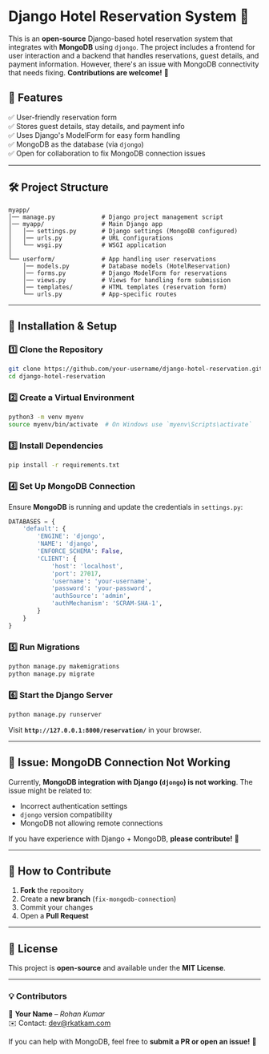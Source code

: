 # Django Hotel Reservation System 🏨  

This is an **open-source** Django-based hotel reservation system that integrates with **MongoDB** using `djongo`. The project includes a frontend for user interaction and a backend that handles reservations, guest details, and payment information. However, there's an issue with MongoDB connectivity that needs fixing. **Contributions are welcome!** 🚀  

## 📌 Features  
✅ User-friendly reservation form  
✅ Stores guest details, stay details, and payment info  
✅ Uses Django's ModelForm for easy form handling  
✅ MongoDB as the database (via `djongo`)  
✅ Open for collaboration to fix MongoDB connection issues  

---

## 🛠️ Project Structure  

```
myapp/ 
│── manage.py             # Django project management script
│── myapp/                # Main Django app
│   │── settings.py       # Django settings (MongoDB configured)
│   │── urls.py           # URL configurations
│   └── wsgi.py           # WSGI application
│
└── userform/             # App handling user reservations
    │── models.py         # Database models (HotelReservation)
    │── forms.py          # Django ModelForm for reservations
    │── views.py          # Views for handling form submission
    │── templates/        # HTML templates (reservation form)
    └── urls.py           # App-specific routes
```

---

## 🚀 Installation & Setup  

### 1️⃣ Clone the Repository  

```sh
git clone https://github.com/your-username/django-hotel-reservation.git
cd django-hotel-reservation
```

### 2️⃣ Create a Virtual Environment  

```sh
python3 -m venv myenv
source myenv/bin/activate  # On Windows use `myenv\Scripts\activate`
```

### 3️⃣ Install Dependencies  

```sh
pip install -r requirements.txt
```

### 4️⃣ Set Up MongoDB Connection  

Ensure **MongoDB** is running and update the credentials in `settings.py`:  

```python
DATABASES = {
    'default': {
        'ENGINE': 'djongo',
        'NAME': 'django',  
        'ENFORCE_SCHEMA': False,
        'CLIENT': {
            'host': 'localhost',
            'port': 27017,
            'username': 'your-username',
            'password': 'your-password',
            'authSource': 'admin',
            'authMechanism': 'SCRAM-SHA-1',
        }
    }
}
```

### 5️⃣ Run Migrations  

```sh
python manage.py makemigrations
python manage.py migrate
```

### 6️⃣ Start the Django Server  

```sh
python manage.py runserver
```

Visit **`http://127.0.0.1:8000/reservation/`** in your browser.

---

## 🐞 Issue: MongoDB Connection Not Working  

Currently, **MongoDB integration with Django (`djongo`) is not working**. The issue might be related to:  
- Incorrect authentication settings  
- `djongo` version compatibility  
- MongoDB not allowing remote connections  

If you have experience with Django + MongoDB, **please contribute!** 🙌  

---

## 🤝 How to Contribute  

1. **Fork** the repository  
2. Create a **new branch** (`fix-mongodb-connection`)  
3. Commit your changes  
4. Open a **Pull Request**  

---

## 📜 License  

This project is **open-source** and available under the **MIT License**.

---

### 💡 Contributors  

👤 **Your Name** – _Rohan Kumar_  
✉️ Contact: dev@rkatkam.com  

If you can help with MongoDB, feel free to **submit a PR or open an issue!** 🚀